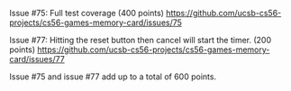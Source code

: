 Issue #75: Full test coverage (400 points)
https://github.com/ucsb-cs56-projects/cs56-games-memory-card/issues/75

Issue #77: Hitting the reset button then cancel will start the timer. (200 points)
https://github.com/ucsb-cs56-projects/cs56-games-memory-card/issues/77

Issue #75 and issue #77 add up to a total of 600 points.
